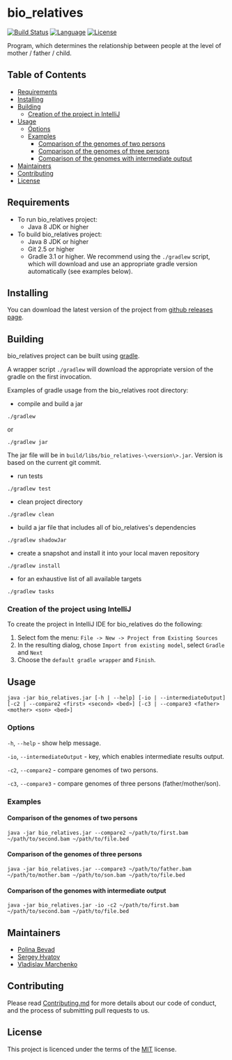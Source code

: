 # bio_relatives
[![Build Status](https://travis-ci.com/PolinaBevad/bio_relatives.svg?branch=master)](https://travis-ci.com/PolinaBevad/bio_relatives)
[![Language](http://img.shields.io/badge/language-java-brightgreen.svg)](https://www.java.com/)
[![License](http://img.shields.io/badge/license-MIT-blue.svg)](https://github.com/samtools/PolinaBevad/bio_relatives)

Program, which determines the relationship between people at the level of mother / father / child.

## Table of Contents
-   [Requirements](#Requirements)
-   [Installing](#Installing)
-   [Building](#Building)
    -   [Creation of the project in IntelliJ](#Creation-of-the-project-using-IntelliJ)
-   [Usage](#Usage)
    -   [Options](#Options)
    -   [Examples](#Examples)
        -   [Comparison of the genomes of two persons](#Comparison-of-the-genomes-of-two-persons)
        -   [Comparison of the genomes of three persons](#Comparison-of-the-genomes-of-three-persons)
        -   [Comparison of the genomes with intermediate output](#Comparison-of-the-genomes-with-intermediate-output)
-   [Maintainers](#Maintainers)
-   [Contributing](#Contributing)
-   [License](#License)

## Requirements
* To run bio_relatives project:
    * Java 8 JDK or higher
* To build bio_relatives project:
    * Java 8 JDK or higher
    * Git 2.5 or higher
    * Gradle 3.1 or higher. We recommend using the `./gradlew` script, which will
          download and use an appropriate gradle version automatically (see examples below).
## Installing

You can download the latest version of the project from [github releases page](https://github.com/PolinaBevad/bio_relatives/releases).

## Building

bio_relatives project can be built using [gradle](http://gradle.org/).

A wrapper script `./gradlew` will download the appropriate version of the gradle on the first invocation.

Examples of gradle usage from the bio_relatives root directory:
 - compile and build a jar 
 ```
 ./gradlew
 ```
 or
 ```
 ./gradlew jar
 ```
 The jar file will be in `build/libs/bio_relatives-\<version\>.jar`. Version is based on the current git commit.

 - run tests
 ```
 ./gradlew test
```
 - clean project directory
 ```
 ./gradlew clean
 ```

 - build a jar file that includes all of bio_relatives's dependencies
 ```
 ./gradlew shadowJar
 ```
 
 - create a snapshot and install it into your local maven repository
 ```
 ./gradlew install
 ```

 - for an exhaustive list of all available targets
 ```
 ./gradlew tasks
 ```

### Creation of the project using IntelliJ
To create the project in IntelliJ IDE for bio_relatives do the following:

1. Select fom the menu: `File -> New -> Project from Existing Sources`
2. In the resulting dialog, chose `Import from existing model`, select `Gradle` and `Next`
3. Choose the `default gradle wrapper` and `Finish`.

## Usage
    java -jar bio_relatives.jar [-h | --help] [-io | --intermediateOutput][-c2 | --compare2 <first> <second> <bed>] [-c3 | --compare3 <father> <mother> <son> <bed>] 
### Options

`-h`, `--help` - show help message.

`-io`, `--intermediateOutput` - key, which enables intermediate results output.

`-c2`, `--compare2` - compare genomes of two persons.

`-c3`, `--compare3` - compare genomes of three persons (father/mother/son).

### Examples
#### Comparison of the genomes of two persons
```
java -jar bio_relatives.jar --compare2 ~/path/to/first.bam ~/path/to/second.bam ~/path/to/file.bed
```
#### Comparison of the genomes of three persons
```
java -jar bio_relatives.jar --compare3 ~/path/to/father.bam ~/path/to/mother.bam ~/path/to/son.bam ~/path/to/file.bed
```
#### Comparison of the genomes with intermediate output
```
java -jar bio_relatives.jar -io -c2 ~/path/to/first.bam ~/path/to/second.bam ~/path/to/file.bed
```
## Maintainers
-   [Polina Bevad](https://github.com/PolinaBevad)
-   [Sergey Hvatov](https://github.com/SHvatov)
-   [Vladislav Marchenko](https://github.com/MarchenkoVladislav)
## Contributing

Please read [Contributing.md](CONTRIBUTING.md) for more details about our code of conduct, and the process of submitting pull requests to us.

## License
This project is licenced under the terms of the [MIT](LICENSE) license.
